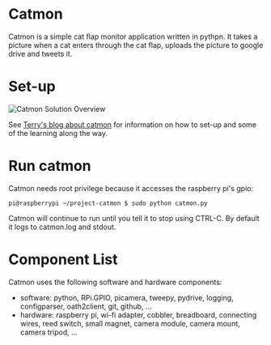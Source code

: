 # Catmon
Catmon is a simple cat flap monitor application written in pythpn. It takes a picture when a cat enters through the cat flap, uploads the picture to google drive and tweets it.

# Set-up
![Catmon Solution Overview](https://lh6.googleusercontent.com/-Qu-Tn-N6oao/VPs_fvNICHI/AAAAAAAAAE0/_0T2GnQsqpw/w916-h553-no/catmon%2Bsolution%2Boverview.jpg)

See [Terry's blog about catmon](http://terrydolan.blogspot.com/2015/03/catmon.html) for information on how to set-up and some of the learning along the way.

# Run catmon
Catmon needs root privilege because it accesses the raspberry pi's gpio:
```
pi@raspberrypi ~/project-catmon $ sudo python catmon.py
```
Catmon will continue to run until you tell it to stop using CTRL-C. By default it logs to catmon.log and stdout.

# Component List

Catmon uses the following software and hardware components:
- software: python, RPi.GPIO, picamera, tweepy, pydrive, logging, configparser, oath2client, git, github, ...
- hardware: raspberry pi, wi-fi adapter, cobbler, breadboard, connecting wires, reed switch, small magnet, camera module, camera mount, camera tripod, ...

